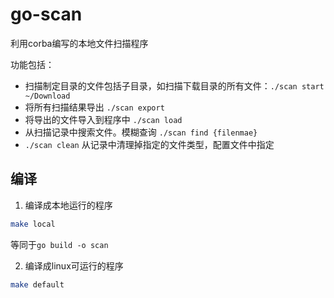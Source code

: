 # go-scan

利用corba编写的本地文件扫描程序

功能包括：
- 扫描制定目录的文件包括子目录，如扫描下载目录的所有文件：`./scan start ~/Download`
- 将所有扫描结果导出 `./scan export`
- 将导出的文件导入到程序中 `./scan load`
- 从扫描记录中搜索文件。模糊查询 `./scan find {filenmae}`
- `./scan clean` 从记录中清理掉指定的文件类型，配置文件中指定

## 编译
1. 编译成本地运行的程序
```bash
make local
```
等同于`go build -o scan`

2. 编译成linux可运行的程序
```bash
make default
```